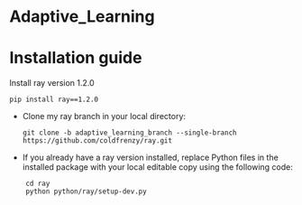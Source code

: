 # Adaptive_Learning

# Installation guide

Install ray version 1.2.0

``` pip install ray==1.2.0 ```
  
* Clone my ray branch in your local directory:

  ` git clone -b adaptive_learning_branch --single-branch https://github.com/coldfrenzy/ray.git `

* If you already have a ray version installed, replace Python files in the installed package with your local editable
  copy using the following code:

```
    cd ray 
    python python/ray/setup-dev.py 
```





 
